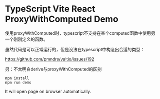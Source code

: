 TypeScript Vite React ProxyWithComputed Demo
===========================

使用proxyWithComputed时，typescript不支持在某个computed函数中使用另一个刚刚定义的函数。

虽然代码是可以正常运行的，但是没法在typescript中构造出合适的类型：

https://github.com/pmndrs/valtio/issues/192

另：不太明白derive与proxyWithComputed的区别

```
npm install
npm run demo
```

It will open page on browser automatically.
